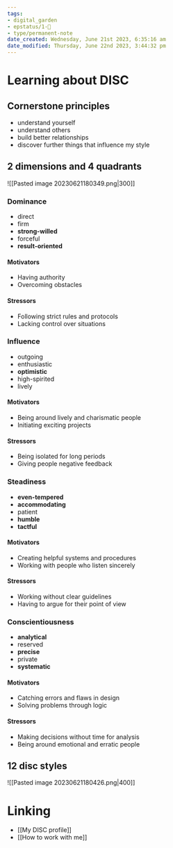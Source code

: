 ```yaml
---
tags: 
- digital_garden
- epstatus/1-🌱
- type/permanent-note
date_created: Wednesday, June 21st 2023, 6:35:16 am
date_modified: Thursday, June 22nd 2023, 3:44:32 pm
---
```

# Learning about DISC

## Cornerstone principles
+ understand yourself
+ understand others
+ build better relationships
+ discover further things that influence my style

## 2 dimensions and 4 quadrants
![[Pasted image 20230621180349.png|300]]

### Dominance
+ direct
+ firm
+ **strong-willed**
+ forceful
+ **result-oriented**

#### Motivators
+ Having authority
+ Overcoming obstacles

#### Stressors
+ Following strict rules and protocols
+ Lacking control over situations

### Influence
+ outgoing
+ enthusiastic
+ **optimistic**
+ high-spirited
+ lively
#### Motivators
+ Being around lively and charismatic people
+ Initiating exciting projects

#### Stressors
+ Being isolated for long periods
+ Giving people negative feedback

### Steadiness
+ **even-tempered**
+ **accommodating**
+ patient
+ **humble**
+ **tactful**

#### Motivators
+ Creating helpful systems and procedures
+ Working with people who listen sincerely

#### Stressors
+ Working without clear guidelines
+ Having to argue for their point of view

### Conscientiousness
+ **analytical**
+ reserved
+ **precise**
+ private 
+ **systematic**

#### Motivators
+ Catching errors and flaws in design
+ Solving problems through logic

#### Stressors
+ Making decisions without time for analysis
+ Being around emotional and erratic people


## 12 disc styles
![[Pasted image 20230621180426.png|400]]



# Linking
+ [[My DISC profile]] 
+ [[How to work with me]]

